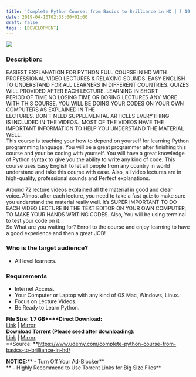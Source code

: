 ```yaml
---
title: 'Complete Python Course: from Basics to Brilliance in HD | [ 19.99$ Course For Free ]'
date: 2019-04-10T02:33:00+01:00
draft: false
tags : [DEVELOPMENT]
---
```


[![](https://4.bp.blogspot.com/-XY_UXalGaDU/XK1HNLzHsVI/AAAAAAAABug/qu8IKZpQ7e8iUHQ8bSO2RLIcglRsdh82ACLcBGAs/s640/Complete-Python-Course-from-Basics-to-Brilliance-in-HD.jpg)](https://4.bp.blogspot.com/-XY_UXalGaDU/XK1HNLzHsVI/AAAAAAAABug/qu8IKZpQ7e8iUHQ8bSO2RLIcglRsdh82ACLcBGAs/s1600/Complete-Python-Course-from-Basics-to-Brilliance-in-HD.jpg)

  

### Description:

EASIEST EXPLANATION FOR PYTHON FULL COURSE IN HD WITH PROFESSIONAL VIDEO LECTURES & RELAXING SOUNDS. EASY ENGLISH TO UNDERSTAND FOR ALL LEARNERS IN DIFFERENT COUNTRIES. QUIZES WILL PROVIDED AFTER EACH LECTURE. LEARNING IN SHORT PERIOD OF TIME NO LOSING TIME OR BORING LECTURES ANY MORE WITH THIS COURSE. YOU WILL BE DOING YOUR CODES ON YOUR OWN COMPUTERS AS EXPLAINED IN THE LECTURES. DON’T NEED SUPPLEMENTAL ARTICLES EVERYTHING IS INCLUDED IN THE VIDEOS.  MOST OF THE VIDEOS HAVE THE IMPORTANT INFORMATION TO HELP YOU UNDERSTAND THE MATERIAL WELL.  
This course is teaching your how to depend on yourself for learning Python programming language. You will be a great programmer after finishing this course and your be coding with yourself. You will have a great knowledge of Python syntax to give you the ability to write any kind of code. This course uses Easy English to let all people from any country in world understand and take this course with ease. Also, all video lectures are in high-quality, professional sounds and Perfect explanations.  

Around 72 lecture videos explained all the material in good and clear voice. Almost after each lecture, you need to take a fast quiz to make sure you understand the material really well. It’s SUPER IMPORTANT TO DO EACH VIDEO LECTURE IN THE TEXT EDITOR ON YOUR OWN COMPUTER, TO MAKE YOUR HANDS WRITING CODES. Also, You will be using terminal to test your code on it.  
So What are you waiting for? Enroll to the course and enjoy learning to have a good experience and then a great JOB!  

### Who is the target audience?

*   All level learners.

### Requirements

*   Internet Access.
*   Your Computer or Laptop with any kind of OS Mac, Windows, Linux.
*   Focus on Lecture Videos.
*   Be Ready to Learn Python.

**File Size: 1.7 GB****Direct Download:**  
[Link](http://crowdurl.com/CompletePythonCourselink1) | [Mirror](http://crowdurl.com/CompletePythonCourselink2)  
**Download Torrent (Please seed after downloading):**  
[Link](http://crowdurl.com/CompletePythonCoursetorrent1) | [Mirror](http://crowdurl.com/CompletePythonCoursetorrent2)  
**Source: **https://www.udemy.com/complete-python-course-from-basics-to-brilliance-in-hd/  

**NOTICE:**** - Turn Off Your Ad-Blocker**  
** - Highly Recommend to Use Torrent Links for Big Size Files**